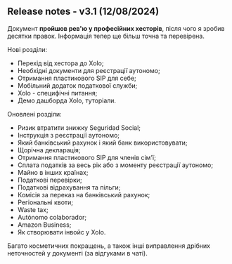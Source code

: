 ## Release notes - v3.1 (12/08/2024)

Документ **пройшов рев'ю у професійних хесторів**, після чого я зробив десятки правок. Інформація тепер ще більш точна
та перевірена.

Нові розділи:

- Перехід від хестора до Xolo;
- Необхідні документи для реєстрації аутономо;
- Отримання пластикового SIP для себе;
- Мобільний додаток податкової служби;
- Xolo - специфічні питання;
- Демо дашборда Xolo, туторіали.

Оновлені розділи:

- Ризик втратити знижку Seguridad Social;
- Інструкція з реєстрації аутономо;
- Який банківський рахунок і який банк використовувати;
- Щорічна декларація;
- Отримання пластикового SIP для членів сім'ї;
- Сплата податків за весь рік або з моменту реєстрації аутономо;
- Майно в інших країнах;
- Податкові перевірки;
- Податкові відрахування та пільги;
- Комісія за переказ на банківський рахунок;
- Регіональні квоти;
- Waste tax;
- Autónomo colaborador;
- Amazon Business;
- Як створювати інвойс у Xolo.

Багато косметичних покращень, а також інші виправлення дрібних неточностей у документі (за відгуками в чаті).
